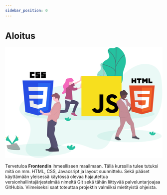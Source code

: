 ```yaml
---
sidebar_position: 0
---
```


# Aloitus
<img class="header_img" src="/img/undraw_frontend_alku.svg" />  
   
<p>Tervetuloa <b>Frontendin</b> ihmeelliseen maailmaan. Tällä kurssilla tulee tutuksi mitä on mm. HTML, CSS, Javacsript ja layout suunnittelu. Sekä pääset käyttämään yleisessä käytössä olevaa hajautettua versionhallintajärjestelmää nimeltä Git sekä tähän liittyvää palveluntarjoajaa GitHubia. Viimeiseksi saat toteuttaa projektin valmiiksi mietityistä ohjeista. </p>